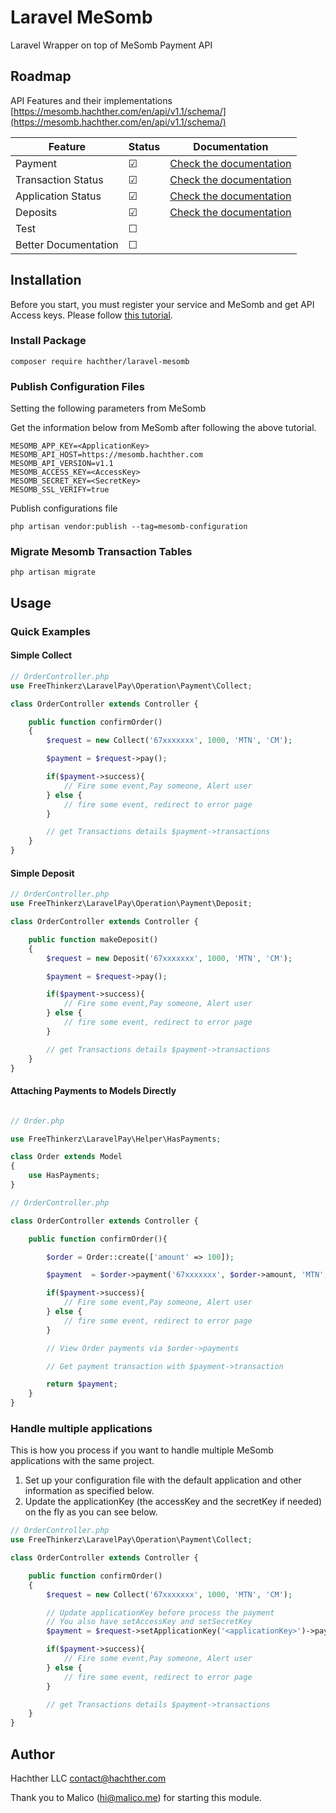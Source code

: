 # Laravel MeSomb

Laravel Wrapper on top of MeSomb Payment API

## Roadmap

API Features and their implementations [https://mesomb.hachther.com/en/api/v1.1/schema/](https://mesomb.hachther.com/en/api/v1.1/schema/)

| Feature              | Status  | Documentation                                                    |
|----------------------|---------|------------------------------------------------------------------|
| Payment              | &#9745; | [Check the documentation](docs/README.md#Collect)                |
| Transaction Status   | &#9745; | [Check the documentation](docs/README.md#TransactioncheckStatus) |
| Application Status   | &#9745; | [Check the documentation](docs/README.md#ApplicationcheckStatus) |
| Deposits             | &#9745; | [Check the documentation](docs/README.md#Deposit)                |
| Test                 | &#9744; |                                                                  |
| Better Documentation | &#9744; |                                                                  |

## Installation

Before you start, you must register your service and MeSomb and get API Access keys. Please follow [this tutorial](https://mesomb.hachther.com/en/blog/tutorials/how-to-register-your-service-on-mesomb/).

### Install Package

```shell
composer require hachther/laravel-mesomb
```

### Publish Configuration Files

Setting the following parameters from MeSomb

Get the information below from MeSomb after following the above tutorial.
```dotenv
MESOMB_APP_KEY=<ApplicationKey>
MESOMB_API_HOST=https://mesomb.hachther.com
MESOMB_API_VERSION=v1.1
MESOMB_ACCESS_KEY=<AccessKey>
MESOMB_SECRET_KEY=<SecretKey>
MESOMB_SSL_VERIFY=true
```

Publish configurations file

```shell
php artisan vendor:publish --tag=mesomb-configuration
```

### Migrate Mesomb Transaction Tables

```shell
php artisan migrate
```

## Usage

### Quick Examples

#### Simple Collect

```php
// OrderController.php
use FreeThinkerz\LaravelPay\Operation\Payment\Collect;

class OrderController extends Controller {

    public function confirmOrder()
    {
        $request = new Collect('67xxxxxxx', 1000, 'MTN', 'CM');

        $payment = $request->pay();

        if($payment->success){
            // Fire some event,Pay someone, Alert user
        } else {
            // fire some event, redirect to error page
        }

        // get Transactions details $payment->transactions
    }
}
```

#### Simple Deposit

```php
// OrderController.php
use FreeThinkerz\LaravelPay\Operation\Payment\Deposit;

class OrderController extends Controller {

    public function makeDeposit()
    {
        $request = new Deposit('67xxxxxxx', 1000, 'MTN', 'CM');

        $payment = $request->pay();

        if($payment->success){
            // Fire some event,Pay someone, Alert user
        } else {
            // fire some event, redirect to error page
        }

        // get Transactions details $payment->transactions
    }
}
```

#### Attaching Payments to Models Directly

```php

// Order.php

use FreeThinkerz\LaravelPay\Helper\HasPayments;

class Order extends Model
{
    use HasPayments;
}

// OrderController.php

class OrderController extends Controller {

    public function confirmOrder(){

        $order = Order::create(['amount' => 100]);

        $payment  = $order->payment('67xxxxxxx', $order->amount, 'MTN', 'CM')->pay();

        if($payment->success){
            // Fire some event,Pay someone, Alert user
        } else {
            // fire some event, redirect to error page
        }

        // View Order payments via $order->payments

        // Get payment transaction with $payment->transaction

        return $payment;
    }
}
```

### Handle multiple applications

This is how you process if you want to handle multiple MeSomb applications with the same project.

1. Set up your configuration file with the default application and other information as specified below.
2. Update the applicationKey (the accessKey and the secretKey if needed) on the fly as you can see below.

```php
// OrderController.php
use FreeThinkerz\LaravelPay\Operation\Payment\Collect;

class OrderController extends Controller {

    public function confirmOrder()
    {
        $request = new Collect('67xxxxxxx', 1000, 'MTN', 'CM');

        // Update applicationKey before process the payment
        // You also have setAccessKey and setSecretKey
        $payment = $request->setApplicationKey('<applicationKey>')->pay();

        if($payment->success){
            // Fire some event,Pay someone, Alert user
        } else {
            // fire some event, redirect to error page
        }

        // get Transactions details $payment->transactions
    }
}
```

## Author

Hachther LLC
[contact@hachther.com](contact@hachther.com)

Thank you to Malico ([hi@malico.me](hi@malico.me)) for starting this module.
